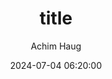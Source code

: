 ---
author: Achim Haug
categories:
- Article
- Science
- Community
- Company
- User_Voices
- Schools
- Review
date: 2024-07-04 06:20:00
description: ''
diysensor:
  button: Learn More
  content: We design professional, accurate and long-lasting air quality monitors
    that are open-source and open-hardware so that you have full control on how you
    want to use the monitor.
  enable: true
  image: /images/pages/index/title.webp
  link: /
  title: AirGradient Open Source Air Quality Monitors
draft: true
highlighted: false
image: ''
shortTitle: short60
title: title
weight: 100
---